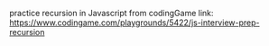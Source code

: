 practice recursion in Javascript
from codingGame link: https://www.codingame.com/playgrounds/5422/js-interview-prep-recursion
